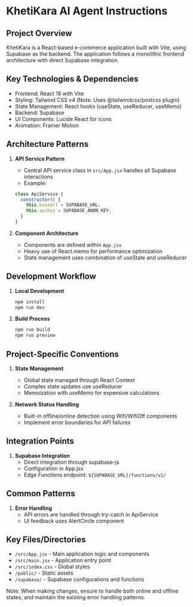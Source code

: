 # KhetiKara AI Agent Instructions

## Project Overview
KhetiKara is a React-based e-commerce application built with Vite, using Supabase as the backend. The application follows a monolithic frontend architecture with direct Supabase integration.

## Key Technologies & Dependencies
- Frontend: React 18 with Vite
- Styling: Tailwind CSS v4 (Note: Uses @tailwindcss/postcss plugin)
- State Management: React hooks (useState, useReducer, useMemo)
- Backend: Supabase
- UI Components: Lucide React for icons
- Animation: Framer Motion

## Architecture Patterns
1. **API Service Pattern**
   - Central API service class in `src/App.jsx` handles all Supabase interactions
   - Example:
   ```jsx
   class ApiService {
     constructor() {
       this.baseUrl = SUPABASE_URL;
       this.apiKey = SUPABASE_ANON_KEY;
     }
   }
   ```

2. **Component Architecture**
   - Components are defined within `App.jsx`
   - Heavy use of React.memo for performance optimization
   - State management uses combination of useState and useReducer

## Development Workflow
1. **Local Development**
   ```bash
   npm install
   npm run dev
   ```

2. **Build Process**
   ```bash
   npm run build
   npm run preview
   ```

## Project-Specific Conventions
1. **State Management**
   - Global state managed through React Context
   - Complex state updates use useReducer
   - Memoization with useMemo for expensive calculations

2. **Network Status Handling**
   - Built-in offline/online detection using Wifi/WifiOff components
   - Implement error boundaries for API failures

## Integration Points
1. **Supabase Integration**
   - Direct integration through supabase-js
   - Configuration in App.jsx
   - Edge Functions endpoint: `${SUPABASE_URL}/functions/v1/`

## Common Patterns
1. **Error Handling**
   - API errors are handled through try-catch in ApiService
   - UI feedback uses AlertCircle component

## Key Files/Directories
- `/src/App.jsx` - Main application logic and components
- `/src/main.jsx` - Application entry point
- `/src/index.css` - Global styles
- `/public/` - Static assets
- `/supabase/` - Supabase configurations and functions

Note: When making changes, ensure to handle both online and offline states, and maintain the existing error handling patterns.
